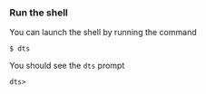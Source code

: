 
### Run the shell

You can launch the shell by running the command

    $ dts

You should see the `dts` prompt

```
dts>

```
